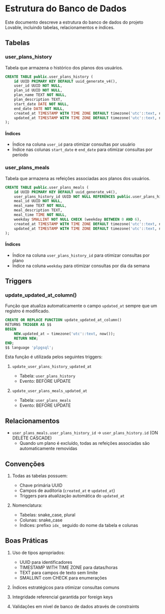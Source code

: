 # Estrutura do Banco de Dados

Este documento descreve a estrutura do banco de dados do projeto Lovable, incluindo tabelas, relacionamentos e índices.

## Tabelas

### user_plans_history

Tabela que armazena o histórico dos planos dos usuários.

```sql
CREATE TABLE public.user_plans_history (
    id UUID PRIMARY KEY DEFAULT uuid_generate_v4(),
    user_id UUID NOT NULL,
    plan_id UUID NOT NULL,
    plan_name TEXT NOT NULL,
    plan_description TEXT,
    start_date DATE NOT NULL,
    end_date DATE NOT NULL,
    created_at TIMESTAMP WITH TIME ZONE DEFAULT timezone('utc'::text, now()) NOT NULL,
    updated_at TIMESTAMP WITH TIME ZONE DEFAULT timezone('utc'::text, now()) NOT NULL
);
```

#### Índices
- Índice na coluna `user_id` para otimizar consultas por usuário
- Índice nas colunas `start_date` e `end_date` para otimizar consultas por período

### user_plans_meals

Tabela que armazena as refeições associadas aos planos dos usuários.

```sql
CREATE TABLE public.user_plans_meals (
    id UUID PRIMARY KEY DEFAULT uuid_generate_v4(),
    user_plans_history_id UUID NOT NULL REFERENCES public.user_plans_history(id) ON DELETE CASCADE,
    meal_id UUID NOT NULL,
    meal_name TEXT NOT NULL,
    meal_description TEXT,
    meal_time TIME NOT NULL,
    weekday SMALLINT NOT NULL CHECK (weekday BETWEEN 0 AND 6),
    created_at TIMESTAMP WITH TIME ZONE DEFAULT timezone('utc'::text, now()) NOT NULL,
    updated_at TIMESTAMP WITH TIME ZONE DEFAULT timezone('utc'::text, now()) NOT NULL
);
```

#### Índices
- Índice na coluna `user_plans_history_id` para otimizar consultas por plano
- Índice na coluna `weekday` para otimizar consultas por dia da semana

## Triggers

### update_updated_at_column()

Função que atualiza automaticamente o campo `updated_at` sempre que um registro é modificado.

```sql
CREATE OR REPLACE FUNCTION update_updated_at_column()
RETURNS TRIGGER AS $$
BEGIN
    NEW.updated_at = timezone('utc'::text, now());
    RETURN NEW;
END;
$$ language 'plpgsql';
```

Esta função é utilizada pelos seguintes triggers:

1. `update_user_plans_history_updated_at`
   - Tabela: `user_plans_history`
   - Evento: BEFORE UPDATE

2. `update_user_plans_meals_updated_at`
   - Tabela: `user_plans_meals`
   - Evento: BEFORE UPDATE

## Relacionamentos

- `user_plans_meals.user_plans_history_id` -> `user_plans_history.id` (ON DELETE CASCADE)
  - Quando um plano é excluído, todas as refeições associadas são automaticamente removidas

## Convenções

1. Todas as tabelas possuem:
   - Chave primária UUID
   - Campos de auditoria (`created_at` e `updated_at`)
   - Triggers para atualização automática do `updated_at`

2. Nomenclatura:
   - Tabelas: snake_case, plural
   - Colunas: snake_case
   - Índices: prefixo `idx_` seguido do nome da tabela e colunas

## Boas Práticas

1. Uso de tipos apropriados:
   - UUID para identificadores
   - TIMESTAMP WITH TIME ZONE para datas/horas
   - TEXT para campos de texto sem limite
   - SMALLINT com CHECK para enumerações

2. Índices estratégicos para otimizar consultas comuns

3. Integridade referencial garantida por foreign keys

4. Validações em nível de banco de dados através de constraints 